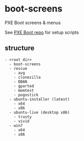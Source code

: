 # boot-screens
PXE Boot screens & menus

See [PXE Boot repo](https://github.com/chris18890/pxe-boot) for setup scripts

## structure

```
- <root dir>
  - boot-screens
  - rescue
    - avg
    - clonezilla
    - DBAN
    - gparted
    - memtest
    - pogostick
  - ubuntu-installer (latest)
    - x64
    - x86
  - ubuntu-live (desktop x86)
    - trusty
    - vivid
  - win7
    - x64
    - x86
```